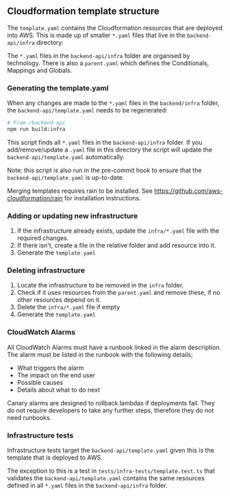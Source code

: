 ## Cloudformation template structure

The `template.yaml` contains the Cloudformation resources that are deployed into AWS. This is made up of smaller `*.yaml` files that live in the `backend-api/infra` directory. 

The `*.yaml` files in the `backend-api/infra` folder are organised by technology. There is also a `parent.yaml` which defines the Conditionals, Mappings and Globals.

### Generating the template.yaml
When any changes are made to the `*.yaml` files in the `backend/infra` folder, the `backend-api/template.yaml` needs to be regenerated:

```bash
# From /backend-api
npm run build:infra
```

This script finds all `*.yaml` files in the `backend-api/infra` folder. If you add/remove/update a `.yaml` file in this directory the script will update the `backend-api/template.yaml` automatically.

Note: this script is also run in the pre-commit hook to ensure that the `backend-api/template.yaml` is up-to-date.

Merging templates requires rain to be installed. See https://github.com/aws-cloudformation/rain for installation instructions.

### Adding or updating new infrastructure
1) If the infrastructure already exists, update the `infra/*.yaml` file with the required changes.
2) If there isn't, create a file in the relative folder and add resource into it.
3) Generate the `template.yaml`

### Deleting infrastructure
1) Locate the infrastructure to be removed in the `infra` folder.
2) Check if it uses resources from the `parent.yaml` and remove these, if no other resources depend on it.
3) Delete the `infra/*.yaml` file if empty
4) Generate the `template.yaml`

### CloudWatch Alarms
All CloudWatch Alarms must have a runbook linked in the alarm description. The alarm must be listed in the runbook with the following details;
- What triggers the alarm
- The impact on the end user
- Possible causes
- Details about what to do next

Canary alarms are designed to rollback lambdas if deployments fail. They do not require developers to take any further steps, therefore they do not need runbooks.

### Infrastructure tests
Infrastructure tests target the `backend-api/template.yaml` given this is the template that is deployed to AWS. 

The exception to this is a test in `tests/infra-tests/template.test.ts` that validates the `backend-api/template.yaml` contains the same resources defined in all `*.yaml` files in the `backend-api/infra` folder.
